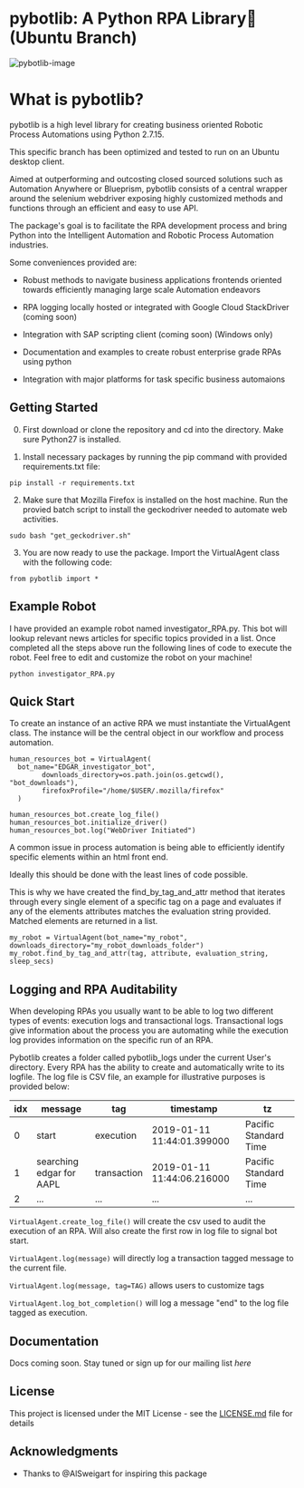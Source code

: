 # pybotlib: A Python RPA Library🤖 (Ubuntu Branch)

![pybotlib-image](https://github.com/dkatz23238/pybotlib/raw/master/img/pybotlib.png)

# What is pybotlib?
pybotlib is a high level library for creating business oriented Robotic Process Automations using Python 2.7.15.

This specific branch has been optimized and tested to run on an Ubuntu desktop client.

Aimed at outperforming and outcosting closed sourced solutions such as Automation Anywhere or Blueprism, pybotlib consists of a central wrapper around the selenium webdriver exposing highly customized methods and functions through an efficient and easy to use API.

The package's goal is to facilitate the RPA development process and bring Python into the Intelligent Automation and Robotic Process Automation industries.

Some conveniences  provided are:

 - Robust methods to navigate business applications frontends oriented towards efficiently managing large scale Automation endeavors

 - RPA logging locally hosted or integrated with Google Cloud StackDriver (coming soon)

 - Integration with SAP scripting client (coming soon) (Windows only)
 - Documentation and examples to create robust enterprise grade RPAs using python

 - Integration with major platforms for task specific business automaions

## Getting Started

 0) First download or clone the repository and cd into the directory. Make sure Python27 is installed.

 1) Install necessary packages by running the pip command with provided requirements.txt file:

```
pip install -r requirements.txt
```

2) Make sure that Mozilla Firefox is installed on the host machine. Run the provied batch script to install the geckodriver needed to automate web activities.

```
sudo bash "get_geckodriver.sh"
```

3) You are now ready to use the package. Import the VirtualAgent class with the following code:

```
from pybotlib import *
```

## Example Robot

I have provided an example robot named investigator_RPA.py. This bot will lookup relevant news articles for specific topics provided in a list. Once completed all the steps above run the following lines of code to execute the robot. Feel free to edit and customize the robot on your machine!

```
python investigator_RPA.py
```

## Quick Start

To create an instance of an active RPA we must instantiate the VirtualAgent class. The instance will be the central object in our workflow and process automation.


```
human_resources_bot = VirtualAgent(
  bot_name="EDGAR_investigator_bot",
		downloads_directory=os.path.join(os.getcwd(), "bot_downloads"),
		firefoxProfile="/home/$USER/.mozilla/firefox"
  )

human_resources_bot.create_log_file()
human_resources_bot.initialize_driver()
human_resources_bot.log("WebDriver Initiated")
```

A common issue in process automation is being able to efficiently identify specific elements within an html front end.

Ideally this should be done with the least lines of code possible.

This is why we have created the find_by_tag_and_attr method that iterates through every single element of a specific tag on a page and evaluates if any of the elements attributes matches the evaluation string provided. Matched elements are returned in a list.

```
my_robot = VirtualAgent(bot_name="my_robot", downloads_directory="my_robot_downloads_folder")
my_robot.find_by_tag_and_attr(tag, attribute, evaluation_string, sleep_secs)
```

## Logging and RPA Auditability

When developing RPAs you usually want to be able to log two different types of events: execution logs and transactional logs. Transactional logs give information about the process you are automating while the execution log provides information on the specific run of an RPA.

Pybotlib creates a folder called pybotlib_logs under the current User's directory. Every RPA has the ability to create and automatically write to its logfile. The log file is CSV file, an example for illustrative purposes is provided below:

| idx | message                  | tag         | timestamp                  | tz                    |
|-----|--------------------------|-------------|----------------------------|-----------------------|
| 0   | start                    | execution   | 2019-01-11 11:44:01.399000 | Pacific Standard Time |
| 1   | searching edgar for AAPL | transaction | 2019-01-11 11:44:06.216000 | Pacific Standard Time |
| 2   | ...                      | ...         | ...                        | ...                   |

```VirtualAgent.create_log_file()``` will create the csv used to audit the execution of an RPA. Will also create the first row in log file to signal bot start.

```VirtualAgent.log(message)``` will directly log a transaction tagged message to the current file.

```VirtualAgent.log(message, tag=TAG)``` allows users to customize tags

```VirtualAgent.log_bot_completion()``` will log a message "end" to the log file tagged as execution.

## Documentation

Docs coming soon. Stay tuned or sign up for our mailing list *here*

## License

This project is licensed under the MIT License - see the [LICENSE.md](LICENSE.md) file for details

## Acknowledgments

* Thanks to @AlSweigart for inspiring this package
